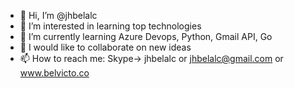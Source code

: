 - 👋 Hi, I’m @jhbelalc
- 👀 I’m interested in learning top technologies
- 🌱 I’m currently learning Azure Devops, Python, Gmail API, Go
- 💞️ I would like to collaborate on new ideas
- 📫 How to reach me: Skype-> jhbelalc or jhbelalc@gmail.com or www.belvicto.co 

<!---
jhbelalc/jhbelalc is a ✨ special ✨ repository because its `README.md` (this file) appears on your GitHub profile.
You can click the Preview link to take a look at your changes.
--->
